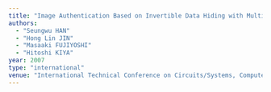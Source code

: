 ```yaml
---
title: "Image Authentication Based on Invertible Data Hiding with Multi-Tiers"
authors:
  - "Seungwu HAN"
  - "Hong Lin JIN"
  - "Masaaki FUJIYOSHI"
  - "Hitoshi KIYA"
year: 2007
type: "international"
venue: "International Technical Conference on Circuits/Systems, Computers and Communications, Vol. 1, pp. MG2-3, Busan, Korea, 2007-07-09."
---
```

